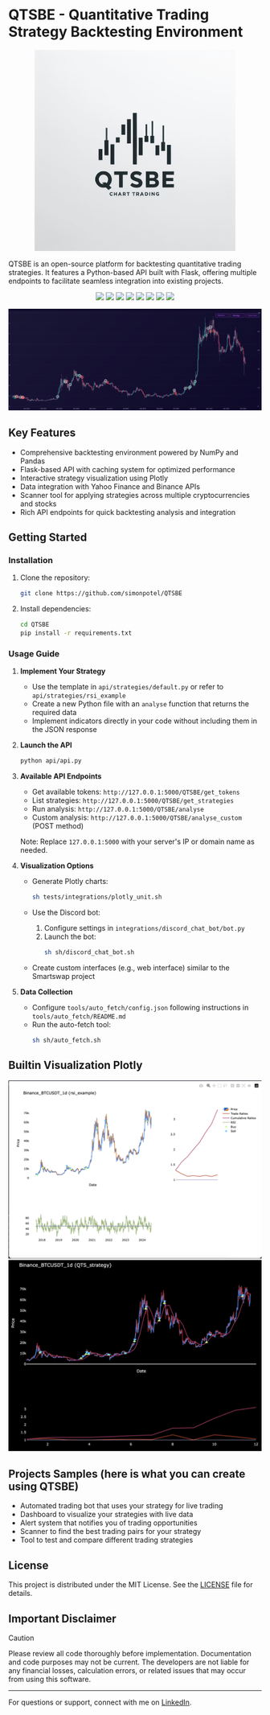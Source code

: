 # QTSBE - Quantitative Trading Strategy Backtesting Environment

<p align="center">
  <img src="https://github.com/simonpotel/QTSBE/blob/master/assets/logo.jpeg?raw=true" width="400" height="400">
</p>

QTSBE is an open-source platform for backtesting quantitative trading strategies. It features a Python-based API built with Flask, offering multiple endpoints to facilitate seamless integration into existing projects.

<p align="center">
  <img src="https://img.shields.io/badge/Python-FFD43B?style=for-the-badge&logo=python&logoColor=blue">
  <img src="https://img.shields.io/badge/flask-%23000.svg?style=for-the-badge&logo=flask&logoColor=white">
  <img src="https://img.shields.io/badge/pandas-%23150458.svg?style=for-the-badge&logo=pandas&logoColor=white">
  <img src="https://img.shields.io/badge/numpy-%23013243.svg?style=for-the-badge&logo=numpy&logoColor=white">
  <img src="https://img.shields.io/badge/Plotly-%233F4F75.svg?style=for-the-badge&logo=plotly&logoColor=white">
  <img src="https://img.shields.io/badge/Binance-FCD535?style=for-the-badge&logo=binance&logoColor=white">
  <img src="https://img.shields.io/badge/Yahoo!-6001D2?style=for-the-badge&logo=Yahoo!&logoColor=white">
  <img src="https://img.shields.io/badge/Linux-FCC624?style=for-the-badge&logo=linux&logoColor=black">
</p>

<p align="center">
  <img src="https://github.com/simonpotel/QTSBE/blob/365fd8b435958808fb084e1f998ca20fa599b04e/assets/smartswap.png">
</p>

## Key Features

- Comprehensive backtesting environment powered by NumPy and Pandas
- Flask-based API with caching system for optimized performance
- Interactive strategy visualization using Plotly
- Data integration with Yahoo Finance and Binance APIs
- Scanner tool for applying strategies across multiple cryptocurrencies and stocks
- Rich API endpoints for quick backtesting analysis and integration

## Getting Started

### Installation

1. Clone the repository:
   ```bash
   git clone https://github.com/simonpotel/QTSBE
   ```

2. Install dependencies:
   ```bash
   cd QTSBE
   pip install -r requirements.txt
   ```

### Usage Guide

1. **Implement Your Strategy**
   - Use the template in `api/strategies/default.py` or refer to `api/strategies/rsi_example`
   - Create a new Python file with an `analyse` function that returns the required data
   - Implement indicators directly in your code without including them in the JSON response

2. **Launch the API**
   ```bash
   python api/api.py
   ```

3. **Available API Endpoints**
   - Get available tokens: `http://127.0.0.1:5000/QTSBE/get_tokens`
   - List strategies: `http://127.0.0.1:5000/QTSBE/get_strategies`
   - Run analysis: `http://127.0.0.1:5000/QTSBE/analyse`
   - Custom analysis: `http://127.0.0.1:5000/QTSBE/analyse_custom` (POST method)

   Note: Replace `127.0.0.1:5000` with your server's IP or domain name as needed.

4. **Visualization Options**
   - Generate Plotly charts:
     ```bash
     sh tests/integrations/plotly_unit.sh
     ```
   
   - Use the Discord bot:
     1. Configure settings in `integrations/discord_chat_bot/bot.py`
     2. Launch the bot:
        ```bash
        sh sh/discord_chat_bot.sh
        ```
   
   - Create custom interfaces (e.g., web interface) similar to the Smartswap project

5. **Data Collection**
   - Configure `tools/auto_fetch/config.json` following instructions in `tools/auto_fetch/README.md`
   - Run the auto-fetch tool:
     ```bash
     sh sh/auto_fetch.sh
     ```

## Builtin Visualization Plotly

![Example Chart 1](https://github.com/simonpotel/QTSBE/blob/master/assets/integration/plotly/white_3.png?raw=true)
![Example Chart 2](https://github.com/simonpotel/QTSBE/blob/master/assets/integration/plotly/black_2.png?raw=true)

## Projects Samples (here is what you can create using QTSBE)
- Automated trading bot that uses your strategy for live trading
- Dashboard to visualize your strategies with live data
- Alert system that notifies you of trading opportunities
- Scanner to find the best trading pairs for your strategy
- Tool to test and compare different trading strategies


## License

This project is distributed under the MIT License. See the [LICENSE](LICENSE) file for details.

## Important Disclaimer

> [!CAUTION]  
> Please review all code thoroughly before implementation. Documentation and code purposes may not be current. The developers are not liable for any financial losses, calculation errors, or related issues that may occur from using this software.

---

For questions or support, connect with me on [LinkedIn](https://www.linkedin.com/in/simonpotel/).
